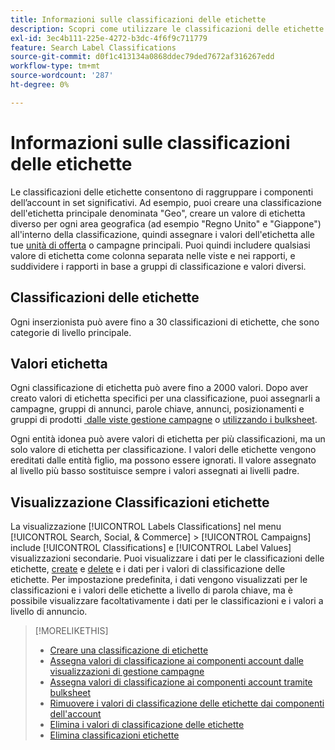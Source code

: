 ```yaml
---
title: Informazioni sulle classificazioni delle etichette
description: Scopri come utilizzare le classificazioni delle etichette per raggruppare i componenti dell’account.
exl-id: 3ec4b111-225e-4272-b3dc-4f6f9c711779
feature: Search Label Classifications
source-git-commit: d0f1c413134a0868ddec79ded7672af316267edd
workflow-type: tm+mt
source-wordcount: '287'
ht-degree: 0%

---
```


# Informazioni sulle classificazioni delle etichette

Le classificazioni delle etichette consentono di raggruppare i componenti dell’account in set significativi. Ad esempio, puoi creare una classificazione dell&#39;etichetta principale denominata &quot;Geo&quot;, creare un valore di etichetta diverso per ogni area geografica (ad esempio &quot;Regno Unito&quot; e &quot;Giappone&quot;) all&#39;interno della classificazione, quindi assegnare i valori dell&#39;etichetta alle tue [unità di offerta](/help/search-social-commerce/glossary.md#a-b) o campagne principali. Puoi quindi includere qualsiasi valore di etichetta come colonna separata nelle viste e nei rapporti, e suddividere i rapporti in base a gruppi di classificazione e valori diversi.

## Classificazioni delle etichette

Ogni inserzionista può avere fino a 30 classificazioni di etichette, che sono categorie di livello principale.

## Valori etichetta

Ogni classificazione di etichetta può avere fino a 2000 valori. Dopo aver creato valori di etichetta specifici per una classificazione, puoi assegnarli a campagne, gruppi di annunci, parole chiave, annunci, posizionamenti e gruppi di prodotti [&#x200B; dalle viste gestione campagne](classification-values-assign-campaign-management.md) o [utilizzando i bulksheet](classification-values-assign-bulksheets.md).

Ogni entità idonea può avere valori di etichetta per più classificazioni, ma un solo valore di etichetta per classificazione. I valori delle etichette vengono ereditati dalle entità figlio, ma possono essere ignorati. Il valore assegnato al livello più basso sostituisce sempre i valori assegnati ai livelli padre.

## Visualizzazione Classificazioni etichette

La visualizzazione [!UICONTROL Labels Classifications] nel menu [!UICONTROL Search, Social, & Commerce] > [!UICONTROL Campaigns] include [!UICONTROL Classifications] e [!UICONTROL Label Values] visualizzazioni secondarie. Puoi visualizzare i dati per le classificazioni delle etichette, [create](classification-create.md) e [delete](classification-delete.md) e i dati per i valori di classificazione delle etichette. Per impostazione predefinita, i dati vengono visualizzati per le classificazioni e i valori delle etichette a livello di parola chiave, ma è possibile visualizzare facoltativamente i dati per le classificazioni e i valori a livello di annuncio.

>[!MORELIKETHIS]
>
>* [Creare una classificazione di etichette](classification-create.md)
>* [Assegna valori di classificazione ai componenti account dalle visualizzazioni di gestione campagne](classification-values-assign-campaign-management.md)
>* [Assegna valori di classificazione ai componenti account tramite bulksheet](classification-values-assign-bulksheets.md)
>* [Rimuovere i valori di classificazione delle etichette dai componenti dell&#39;account](classification-values-remove.md)
>* [Elimina i valori di classificazione delle etichette](classification-values-delete.md)
>* [Elimina classificazioni etichette](classification-delete.md)
